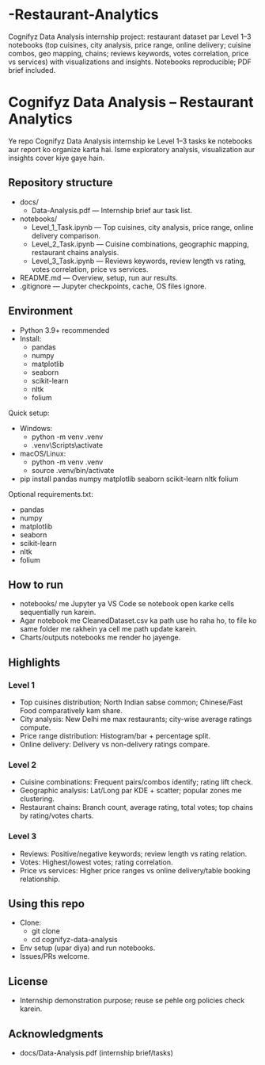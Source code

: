# -Restaurant-Analytics
Cognifyz Data Analysis internship project: restaurant dataset par Level 1–3 notebooks (top cuisines, city analysis, price range, online delivery; cuisine combos, geo mapping, chains; reviews keywords, votes correlation, price vs services) with visualizations and insights. Notebooks reproducible; PDF brief included.

# Cognifyz Data Analysis – Restaurant Analytics

Ye repo Cognifyz Data Analysis internship ke Level 1–3 tasks ke notebooks aur report ko organize karta hai. Isme exploratory analysis, visualization aur insights cover kiye gaye hain.

## Repository structure
- docs/
  - Data-Analysis.pdf — Internship brief aur task list.
- notebooks/
  - Level_1_Task.ipynb — Top cuisines, city analysis, price range, online delivery comparison.
  - Level_2_Task.ipynb — Cuisine combinations, geographic mapping, restaurant chains analysis.
  - Level_3_Task.ipynb — Reviews keywords, review length vs rating, votes correlation, price vs services.
- README.md — Overview, setup, run aur results.
- .gitignore — Jupyter checkpoints, cache, OS files ignore.

## Environment
- Python 3.9+ recommended
- Install:
  - pandas
  - numpy
  - matplotlib
  - seaborn
  - scikit-learn
  - nltk
  - folium

Quick setup:
- Windows:
  - python -m venv .venv
  - .venv\Scripts\activate
- macOS/Linux:
  - python -m venv .venv
  - source .venv/bin/activate
- pip install pandas numpy matplotlib seaborn scikit-learn nltk folium

Optional requirements.txt:
- pandas
- numpy
- matplotlib
- seaborn
- scikit-learn
- nltk
- folium

## How to run
- notebooks/ me Jupyter ya VS Code se notebook open karke cells sequentially run karein.
- Agar notebook me CleanedDataset.csv ka path use ho raha ho, to file ko same folder me rakhein ya cell me path update karein.
- Charts/outputs notebooks me render ho jayenge.

## Highlights

### Level 1
- Top cuisines distribution; North Indian sabse common; Chinese/Fast Food comparatively kam share.
- City analysis: New Delhi me max restaurants; city-wise average ratings compute.
- Price range distribution: Histogram/bar + percentage split.
- Online delivery: Delivery vs non-delivery ratings compare.

### Level 2
- Cuisine combinations: Frequent pairs/combos identify; rating lift check.
- Geographic analysis: Lat/Long par KDE + scatter; popular zones me clustering.
- Restaurant chains: Branch count, average rating, total votes; top chains by rating/votes charts.

### Level 3
- Reviews: Positive/negative keywords; review length vs rating relation.
- Votes: Highest/lowest votes; rating correlation.
- Price vs services: Higher price ranges vs online delivery/table booking relationship.

## Using this repo
- Clone:
  - git clone <repo-url>
  - cd cognifyz-data-analysis
- Env setup (upar diya) and run notebooks.
- Issues/PRs welcome.

## License
- Internship demonstration purpose; reuse se pehle org policies check karein.

## Acknowledgments
- docs/Data-Analysis.pdf (internship brief/tasks)

